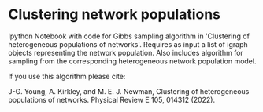 # Clustering network populations
Ipython Notebook with code for Gibbs sampling algorithm in 'Clustering of heterogeneous populations of networks'. Requires as input a list of igraph objects representing the network population. Also includes algorithm for sampling from the corresponding heterogeneous network population model.

If you use this algorithm please cite:

J-G. Young, A. Kirkley, and M. E. J. Newman, Clustering of heterogeneous populations of networks. Physical Review E 105, 014312 (2022). 
